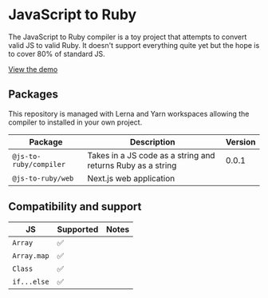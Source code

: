 # JavaScript to Ruby

The JavaScript to Ruby compiler is a toy project that attempts to convert valid JS to valid Ruby. It doesn't support everything quite yet but the hope is to cover 80% of standard JS.

[View the demo](https://js-to-ruby.vercel.app/)

## Packages

This repository is managed with Lerna and Yarn workspaces allowing the compiler to installed in your own project.

| Package                | Description                                                 | Version |
| ---------------------- | ----------------------------------------------------------- | ------- |
| `@js-to-ruby/compiler` | Takes in a JS code as a string and returns Ruby as a string | 0.0.1   |
| `@js-to-ruby/web`      | Next.js web application                                     |         |

## Compatibility and support

| JS          | Supported          | Notes |
| ----------- | ------------------ | ----- |
| `Array`     | :white_check_mark: |       |
| `Array.map` | :white_check_mark: |       |
| `Class`     | :white_check_mark: |       |
| `if...else` | :white_check_mark: |       |
